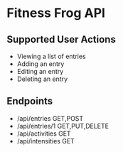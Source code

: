 ﻿
# Fitness Frog API

## Supported User Actions

* Viewing a list of entries
* Adding an entry
* Editing an entry
* Deleting an entry


## Endpoints
* /api/entries GET,POST
* /api/entries/1 GET,PUT,DELETE
* /api/activities GET
* /api/intensities GET